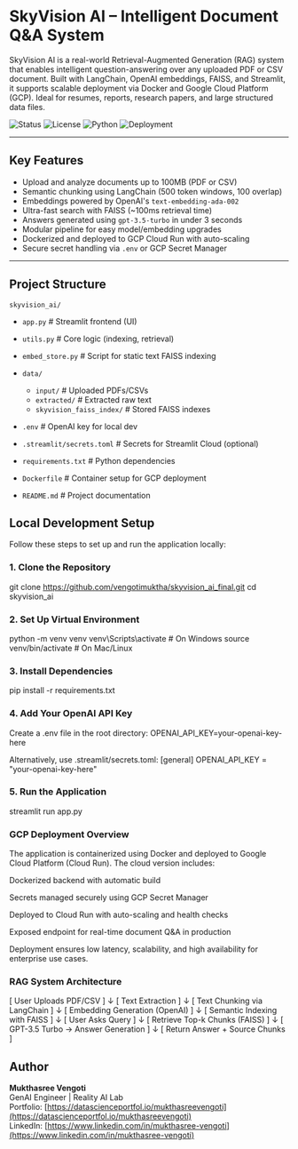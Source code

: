 # SkyVision AI – Intelligent Document Q&A System

SkyVision AI is a real-world Retrieval-Augmented Generation (RAG) system that enables intelligent question-answering over any uploaded PDF or CSV document. Built with LangChain, OpenAI embeddings, FAISS, and Streamlit, it supports scalable deployment via Docker and Google Cloud Platform (GCP). Ideal for resumes, reports, research papers, and large structured data files.

![Status](https://img.shields.io/badge/status-production-green)
![License](https://img.shields.io/badge/license-MIT-blue)
![Python](https://img.shields.io/badge/python-3.11-blue)
![Deployment](https://img.shields.io/badge/GCP-Cloud_Run-blue)

---

##  Key Features

-  Upload and analyze documents up to 100MB (PDF or CSV)
-  Semantic chunking using LangChain (500 token windows, 100 overlap)
-  Embeddings powered by OpenAI's `text-embedding-ada-002`
-  Ultra-fast search with FAISS (~100ms retrieval time)
-  Answers generated using `gpt-3.5-turbo` in under 3 seconds
-  Modular pipeline for easy model/embedding upgrades
-  Dockerized and deployed to GCP Cloud Run with auto-scaling
-  Secure secret handling via `.env` or GCP Secret Manager

---

##  Project Structure


`skyvision_ai/`

  - `app.py`                      # Streamlit frontend (UI)
  - `utils.py`                    # Core logic (indexing, retrieval)
  - `embed_store.py`              # Script for static text FAISS indexing

 - `data/`
   - `input/`                  # Uploaded PDFs/CSVs
   - `extracted/`              # Extracted raw text
   - `skyvision_faiss_index/` # Stored FAISS indexes

- `.env`                       # OpenAI key for local dev
- `.streamlit/secrets.toml`    # Secrets for Streamlit Cloud (optional)
- `requirements.txt`           # Python dependencies
- `Dockerfile`                # Container setup for GCP deployment
- `README.md`                 # Project documentation


## Local Development Setup

Follow these steps to set up and run the application locally:

### 1. Clone the Repository


git clone https://github.com/vengotimuktha/skyvision_ai_final.git
cd skyvision_ai

### 2. Set Up Virtual Environment

python -m venv venv
venv\Scripts\activate        # On Windows
source venv/bin/activate  # On Mac/Linux

### 3. Install Dependencies
pip install -r requirements.txt

### 4. Add Your OpenAI API Key

Create a .env file in the root directory:
OPENAI_API_KEY=your-openai-key-here

Alternatively, use .streamlit/secrets.toml:
[general]
OPENAI_API_KEY = "your-openai-key-here"

### 5. Run the Application

streamlit run app.py

### GCP Deployment Overview
The application is containerized using Docker and deployed to Google Cloud Platform (Cloud Run). The cloud version includes:

Dockerized backend with automatic build

Secrets managed securely using GCP Secret Manager

Deployed to Cloud Run with auto-scaling and health checks

Exposed endpoint for real-time document Q&A in production

Deployment ensures low latency, scalability, and high availability for enterprise use cases.

### RAG System Architecture
[ User Uploads PDF/CSV ]
           ↓
[ Text Extraction ]
           ↓
[ Text Chunking via LangChain ]
           ↓
[ Embedding Generation (OpenAI) ]
           ↓
[ Semantic Indexing with FAISS ]
           ↓
[ User Asks Query ]
           ↓
[ Retrieve Top-k Chunks (FAISS) ]
           ↓
[ GPT-3.5 Turbo → Answer Generation ]
           ↓
[ Return Answer + Source Chunks ]

## Author

**Mukthasree Vengoti**  
GenAI Engineer |  Reality AI Lab  
 Portfolio: [https://datascienceportfol.io/mukthasreevengoti](https://datascienceportfol.io/mukthasreevengoti)  
 LinkedIn: [https://www.linkedin.com/in/mukthasree-vengoti](https://www.linkedin.com/in/mukthasree-vengoti)
